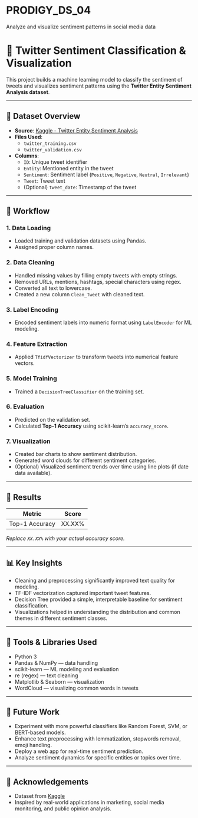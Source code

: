 # PRODIGY_DS_04
Analyze and visualize sentiment patterns in social media data

# 💬 Twitter Sentiment Classification & Visualization

This project builds a machine learning model to classify the sentiment of tweets and visualizes sentiment patterns using the **Twitter Entity Sentiment Analysis dataset**.

---

## 📁 Dataset Overview

- **Source**: [Kaggle - Twitter Entity Sentiment Analysis](https://www.kaggle.com/datasets/jp797498e/twitter-entity-sentiment-analysis)
- **Files Used**:
  - `twitter_training.csv`
  - `twitter_validation.csv`
- **Columns**:
  - `ID`: Unique tweet identifier
  - `Entity`: Mentioned entity in the tweet
  - `Sentiment`: Sentiment label (`Positive`, `Negative`, `Neutral`, `Irrelevant`)
  - `Tweet`: Tweet text
  - (Optional) `tweet_date`: Timestamp of the tweet

---

## 🔄 Workflow

### 1. **Data Loading**
- Loaded training and validation datasets using Pandas.
- Assigned proper column names.

### 2. **Data Cleaning**
- Handled missing values by filling empty tweets with empty strings.
- Removed URLs, mentions, hashtags, special characters using regex.
- Converted all text to lowercase.
- Created a new column `Clean_Tweet` with cleaned text.

### 3. **Label Encoding**
- Encoded sentiment labels into numeric format using `LabelEncoder` for ML modeling.

### 4. **Feature Extraction**
- Applied `TfidfVectorizer` to transform tweets into numerical feature vectors.

### 5. **Model Training**
- Trained a `DecisionTreeClassifier` on the training set.

### 6. **Evaluation**
- Predicted on the validation set.
- Calculated **Top-1 Accuracy** using scikit-learn’s `accuracy_score`.

### 7. **Visualization**
- Created bar charts to show sentiment distribution.
- Generated word clouds for different sentiment categories.
- (Optional) Visualized sentiment trends over time using line plots (if date data available).

---

## 🧪 Results

| Metric          | Score    |
|-----------------|----------|
| Top-1 Accuracy  | XX.XX%   |

*Replace `XX.XX%` with your actual accuracy score.*

---

## 📊 Key Insights

- Cleaning and preprocessing significantly improved text quality for modeling.
- TF-IDF vectorization captured important tweet features.
- Decision Tree provided a simple, interpretable baseline for sentiment classification.
- Visualizations helped in understanding the distribution and common themes in different sentiment classes.

---

## 🧰 Tools & Libraries Used

- Python 3
- Pandas & NumPy — data handling
- scikit-learn — ML modeling and evaluation
- re (regex) — text cleaning
- Matplotlib & Seaborn — visualization
- WordCloud — visualizing common words in tweets

---

## 📌 Future Work

- Experiment with more powerful classifiers like Random Forest, SVM, or BERT-based models.
- Enhance text preprocessing with lemmatization, stopwords removal, emoji handling.
- Deploy a web app for real-time sentiment prediction.
- Analyze sentiment dynamics for specific entities or topics over time.

---

## 🙏 Acknowledgements

- Dataset from [Kaggle](https://www.kaggle.com/datasets/jp797498e/twitter-entity-sentiment-analysis)
- Inspired by real-world applications in marketing, social media monitoring, and public opinion analysis.

